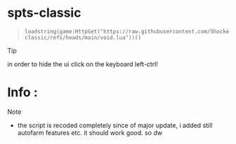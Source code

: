# spts-classic
> ```
> loadstring(game:HttpGet("https://raw.githubusercontent.com/ShockerLL22/spts-classic/refs/heads/main/void.lua"))()
> ```

> [!TIP]
> in order to hide the ui click on the keyboard left-ctrl!
# Info : 
> [!NOTE] 
> - the script is recoded completely since of major update, i added still autofarm features etc. it should work good. so dw
